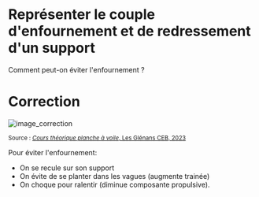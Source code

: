 ﻿# Représenter le couple d'enfournement et de redressement d'un support
Comment peut-on éviter l'enfournement ?

# Correction

![image_correction](./images/couple_enfournement.png)

<small>Source : [*Cours théorique planche à voile*, Les Glénans CEB, 2023](https://encadrementbenevole.glenans.asso.fr/wp-content/uploads/2023/07/Cours-theorique-PAV-Version-1.pdf) </small>

Pour éviter l'enfournement:
- On se recule sur son support
- On évite de se planter dans les vagues (augmente trainée)
- On choque pour ralentir (diminue composante propulsive).
